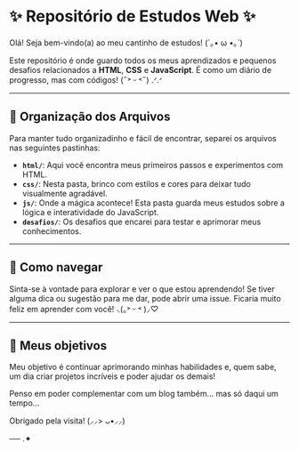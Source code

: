 # ✨ Repositório de Estudos Web ✨

Olá! Seja bem-vindo(a) ao meu cantinho de estudos! (´｡• ω •｡`)

Este repositório é onde guardo todos os meus aprendizados e pequenos desafios relacionados a **HTML**, **CSS** e **JavaScript**. É como um diário de progresso, mas com códigos! (˶˃ ᵕ ˂˶) .ᐟ.ᐟ

---

## 📂 Organização dos Arquivos

Para manter tudo organizadinho e fácil de encontrar, separei os arquivos nas seguintes pastinhas:

* **`html/`**: Aqui você encontra meus primeiros passos e experimentos com HTML.
* **`css/`**: Nesta pasta, brinco com estilos e cores para deixar tudo visualmente agradável.
* **`js/`**: Onde a mágica acontece! Esta pasta guarda meus estudos sobre a lógica e interatividade do JavaScript.
* **`desafios/`**: Os desafios que encarei para testar e aprimorar meus conhecimentos.

---

## 💖 Como navegar

Sinta-se à vontade para explorar e ver o que estou aprendendo! Se tiver alguma dica ou sugestão para me dar, pode abrir uma issue. Ficaria muito feliz em aprender com você! ⸜(｡˃ ᵕ ˂ )⸝♡

---

## 🌸 Meus objetivos

Meu objetivo é continuar aprimorando minhas habilidades e, quem sabe, um dia criar projetos incríveis e poder ajudar os demais!

Penso em poder complementar com um blog também... mas só daqui um tempo...

Obrigado pela visita! (⸝⸝> ᴗ•⸝⸝)


── .✦